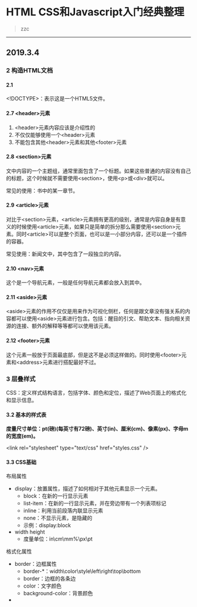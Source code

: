 # HTML CSS和Javascript入门经典整理

> zzc

----

## 2019.3.4

### 2 构造HTML文档

#### 2.1 

\<!DOCTYPE>：表示这是一个HTML5文件。

#### 2.7 \<header>元素

1. \<header>元素内容应该是介绍性的
2. 不仅仅能够使用一个\<header>元素
3. 不能包含其他\<header>元素和其他\<footer>元素

#### 2.8 \<section>元素

文中内容的一个主题组，通常里面包含了一个标题。如果这些普通的内容没有自己的标题，这个时候就不需要使用\<section>，使用\<p>或\<div>就可以。

常见的使用：书中的某一章节。

#### 2.9 \<article>元素

对比于\<section>元素，\<article>元素拥有更高的级别，通常是内容自身是有意义的时候使用\<article>元素，如果只是简单的拆分那么需要使用\<section>元素。同时\<article>可以是整个页面，也可以是一小部分内容，还可以是一个插件的容器。

常见使用：新闻文中，其中包含了一段独立的内容。

#### 2.10 \<nav>元素

这个是一个导航元素，一般是任何导航元素都会放入到其中。

#### 2.11 \<aside>元素

\<aside>元素的作用不仅仅是用来作为可视化侧栏，任何是跟文章没有强关系的内容都可以使用\<aside>元素进行包含。包括：醒目的引文、帮助文本、指向相关资源的连接、额外的解释等等都可以使用该元素。

#### 2.12 \<footer>元素

这个元素一般放于页面最底部，但是这不是必须这样做的。同时使用\<footer>元素和\<address>元素进行搭配最好不过。

### 3 层叠样式

CSS：定义样式结构语言，包括字体、颜色和定位，描述了Web页面上的格式化和显示信息。

#### 3.2 基本的样式表

**度量尺寸单位：pt(磅)(每英寸有72磅)、英寸(in)、厘米(cm)、像素(px)、字母m的宽度(em)。**

\<link rel="stylesheet" type="text/css" href="styles.css" />

#### 3.3 CSS基础

布局属性

- display：放置属性，描述了如何相对于其他元素显示一个元素。
  - block：在新的一行显示元素
  - list-item：在新的一行显示元素，并在旁边带有一个列表项标记
  - inline：利用当前段落内联显示元素
  - none：不显示元素，是隐藏的
  - 示例：display:block
- width height
  - 度量单位：in\cm\mm\%\px\pt

格式化属性

- border：边框属性
  - border-*：width\color\style\left\right\top\bottom
  - border：边框的各条边
  - color：文字颜色
  - background-color：背景颜色
- 
